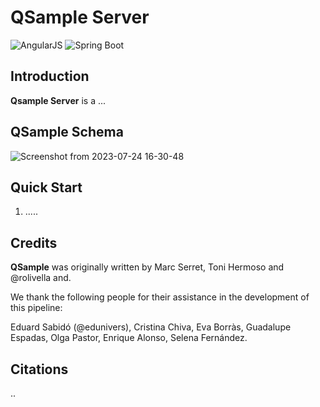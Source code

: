 # QSample Server

![AngularJS](https://img.shields.io/badge/AngularJS-E23237?style=for-the-badge&logo=angularjs&logoColor=white)
![Spring Boot](https://img.shields.io/badge/Spring_Boot-F2F4F9?style=for-the-badge&logo=spring-boot)

## Introduction

**Qsample Server** is a ...

## QSample Schema

![Screenshot from 2023-07-24 16-30-48](https://github.com/proteomicsunitcrg/qsample-server/assets/1679820/5e13185c-72b4-4f8e-9fda-93738a64c9ba)

## Quick Start

1. .....
   
## Credits

**QSample** was originally written by Marc Serret, Toni Hermoso and @rolivella and.

We thank the following people for their assistance in the development of this pipeline:

Eduard Sabidó (@edunivers), Cristina Chiva, Eva Borràs, Guadalupe Espadas, Olga Pastor, Enrique Alonso, Selena Fernández.

## Citations
..
